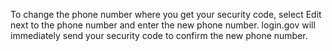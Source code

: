 To change the phone number where you get your security code, select Edit next to the phone number and enter the new phone number. login.gov will immediately send your security code to confirm the new phone number.
